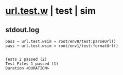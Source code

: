 # [url.test.w](../../../../../../examples/tests/sdk_tests/http/url.test.w) | test | sim

## stdout.log
```log
pass ─ url.test.wsim » root/env0/test:parseUrl() 
pass ─ url.test.wsim » root/env1/test:formatUrl()
 
 
Tests 2 passed (2)
Test Files 1 passed (1)
Duration <DURATION>
```

